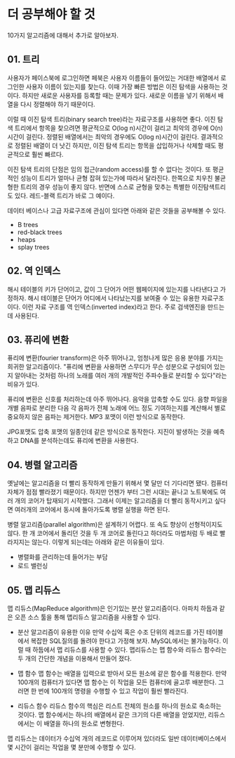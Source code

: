 # 더 공부해야 할 것

10가지 알고리즘에 대해서 추가로 알아보자.


## 01. 트리

사용자가 페이스북에 로그인하면 페북은 사용자 이름들이 들어있는 거대한 배열에서 로그인한 사용자 이름이 있는지를 찾는다. 이때 가장 빠른 방법은 이진 탐색을 사용하는 것이다. 하지만 새로운 사용자를 등록할 때는 문제가 있다. 새로운 이름을 넣기 위해서 배열을 다시 정렬해야 하기 때문이다.

이럴 때 이진 탐색 트리(binary search tree)라는 자료구조를 사용하면 좋다.
이진 탐색 트리에서 항목을 찾으려면 평균적으로 O(log n)시간이 걸리고 최악의 경우에 O(n)시간이 걸린다. 정렬된 배열에서는 최악의 경우에도 O(log n)시간이 걸린다. 결과적으로 정렬된 배열이 더 낫긴 하지만, 이진 탐색 트리는 항목을 삽입하거나 삭제할 때도 평균적으로 훨씬 빠르다.

이진 탐색 트리의 단점은 임의 접근(random access)를 할 수 없다는 것이다. 또 평균적인 성능이 트리가 얼마나 균형 잡혀 있는가에 따라서 달라진다. 한쪽으로 치우친 불균형한 트리의 경우 성능이 좋지 않다. 반면에 스스로 균형을 맞추는 특별한 이진탐색트리도 있다. 레드-블랙 트리가 바로 그 예이다.

데이터 베이스나 고급 자료구조에 관심이 있다면 아래와 같은 것들을 공부해볼 수 있다.
- B trees
- red-black trees
- heaps
- splay trees


## 02. 역 인덱스

해시 테이블의 키가 단어이고, 값이 그 단어가 어떤 웹페이지에 있는지를 나타낸다고 가정하자. 해시 테이블은 단어가 어디에서 나타났는지를 보여줄 수 있는 유용한 자료구조이다. 이런 자료 구조를 역 인덱스(inverted index)라고 한다. 주로 검색엔진을 만드는데 사용된다.


## 03. 퓨리에 변환

퓨리에 변환(fourier transform)은 아주 뛰어나고, 엄청나게 많은 응용 분야를 가지는 희귀한 알고리즘이다. "퓨리에 변환을 사용하면 스무디가 무슨 성분으로 구성되어 있는지 알아내는 것처럼 하나의 노래를 여러 개의 개발적인 주파수들로 분리할 수 있다"라는 비유가 있다.

퓨리에 변환은 신호를 처리하는데 아주 뛰어나다. 음악을 압축할 수도 있다. 음향 파일을 개별 음파로 분리한 다음 각 음파가 전체 노래에 어느 정도 기여하는지를 계산해서 별로 중요하지 않은 음파는 제거한다. MP3 포맷이 이런 방식으로 동작한다.

JPG포맷도 압축 포맷의 일종인데 같은 방식으로 동작한다. 지진이 발생하는 것을 예측하고 DNA를 분석하는데도 퓨리에 변환을 사용한다.


## 04. 병렬 알고리즘

옛날에는 알고리즘을 더 빨리 동작하게 만들기 위해서 몇 달만 더 기다리면 됐다. 컴퓨터 자체가 점점 빨라졌기 때문이다. 하지만 언젠가 부터 그런 시대는 끝나고 노트북에도 여러 개의 코어가 탑재되기 시작했다. 그래서 이제는 알고리즘을 더 빨리 동작시키고 싶다면 여러개의 코어에서 동시에 돌아가도록 병렬 실행을 하면 된다.

병렬 알고리즘(parallel algorithm)은 설계하기 어렵다. 또 속도 향상이 선형적이지도 않다. 한 개 코어에서 돌리던 것을 두 개 코어로 돌린다고 하더라도 마법처럼 두 배로 빨라지지는 않는다. 이렇게 되는데는 아래와 같은 이유들이 있다.

- 병렬화를 관리하는데 들어가는 부담
- 로드 밸런싱


## 05. 맵 리듀스

맵 리듀스(MapReduce algorithm)은 인기있는 분산 알고리즘이다. 아파치 하둡과 같은 오픈 소스 툴을 통해 맵리듀스 알고리즘을 사용할 수 있다.

- 분산 알고리즘이 유용한 이유
만약 수십억 혹은 수조 단위의 레코드를 가진 테이블에서 복잡한 SQL질의를 돌려야 한다고 가정해 보자. MySQL에서는 불가능하다. 이럴 때 하둡에서 맵 리듀스를 사용할 수 있다.  맵리듀스는 맵 함수와 리듀스 함수라는 두 개의 간단한 개념을 이용해서 만들어 졌다.


- 맵 함수
맵 함수는 배열을 입력으로 받아서 모든 원소에 같은 함수를 적용한다. 만약 100개의 컴퓨터가 있다면 맵 함수는 이 작업을 모든 컴퓨터에 골고루 배분한다. 그러면 한 번에 100개의 명령을 수행할 수 있고 작업이 훨씬 빨라진다.


- 리듀스 함수
리듀스 함수의 핵심은 리스트 전체의 원소를 하나의 원소로 축소하는 것이다. 맵 함수에서는 하나의 배열에서 같은 크기의 다른 배열을 얻었지만, 리듀스에서는 이 배열을 하나의 원소로 변형한다.


맵 리듀스는 데이터가 수십억 개의 레코드로 이루어져 있더라도 일반 데이터베이스에서 몇 시간이 걸리는 작업을 몇 분만에 수행할 수 있다.
